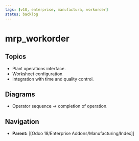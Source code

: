 ```yaml
---
tags: [v18, enterprise, manufactura, workorder]
status: backlog
---
```

# mrp_workorder

## Topics
- Plant operations interface.
- Worksheet configuration.
- Integration with time and quality control.

## Diagrams
- Operator sequence -> completion of operation.








## Navigation
- **Parent:** [[Odoo 18/Enterprise Addons/Manufacturing/Index]]
